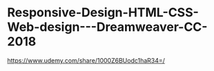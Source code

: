 # Responsive-Design-HTML-CSS-Web-design---Dreamweaver-CC-2018
https://www.udemy.com/share/1000Z6BUodc1haR34=/
